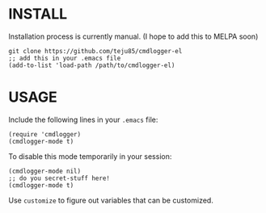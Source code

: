 INSTALL
=======
Installation process is currently manual. (I hope to add this to MELPA soon)

    git clone https://github.com/teju85/cmdlogger-el
    ;; add this in your .emacs file
    (add-to-list 'load-path /path/to/cmdlogger-el)

USAGE
=====
Include the following lines in your `.emacs` file:

    (require 'cmdlogger)
    (cmdlogger-mode t)

To disable this mode temporarily in your session:

    (cmdlogger-mode nil)
    ;; do you secret-stuff here!
    (cmdlogger-mode t)

Use `customize` to figure out variables that can be customized.
